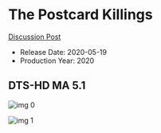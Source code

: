 # The Postcard Killings

[Discussion Post](https://www.avsforum.com/threads/bass-eq-for-filtered-movies.2995212/post-59686324)

* Release Date: 2020-05-19
* Production Year: 2020

## DTS-HD MA 5.1

![img 0](https://i.imgur.com/aP14cf5.jpg)

![img 1](https://i.imgur.com/726joBw.png)

